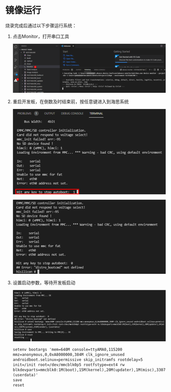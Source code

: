 # 镜像运行<a name="ZH-CN_TOPIC_0000001142160948"></a>

烧录完成后通过以下步骤运行系统：

1.  点击Monitor，打开串口工具

    ![](figure/zh-cn_image_0000001142170150.png)

2.  重启开发板，在倒数及时结束前，按任意键进入到海思系统

    ![](figure/zh-cn_image_0000001188253515.png)

    ![](figure/zh-cn_image_0000001142333672.png)

3.  设置启动参数，等待开发板启动

    ![](figure/zh-cn_image_0000001188373731.png)

    ```
    setenv bootargs 'mem=640M console=ttyAMA0,115200 mmz=anonymous,0,0xA8000000,384M clk_ignore_unused androidboot.selinux=permissive skip_initramfs rootdelay=5 init=/init root=/dev/mmcblk0p5 rootfstype=ext4 rw blkdevparts=mmcblk0:1M(boot),15M(kernel),20M(updater),1M(misc),3307M(system),256M(vendor),-(userdata)'
    save
    reset
    ```


